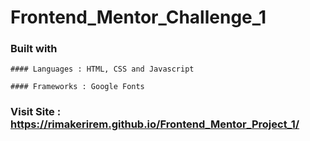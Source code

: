 # Frontend_Mentor_Challenge_1

### Built with

	#### Languages : HTML, CSS and Javascript
	
	#### Frameworks : Google Fonts

### Visit Site : https://rimakerirem.github.io/Frontend_Mentor_Project_1/
